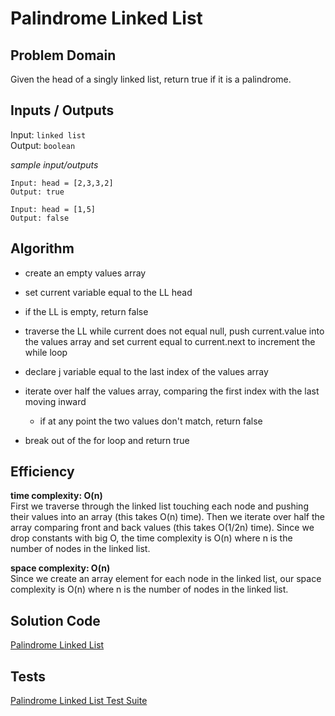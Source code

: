 # Palindrome Linked List

## Problem Domain
Given the head of a singly linked list, return true if it is a palindrome.

## Inputs / Outputs

Input: `linked list`  
Output: `boolean`

*sample input/outputs*

```
Input: head = [2,3,3,2]
Output: true

Input: head = [1,5]
Output: false

```

## Algorithm

- create an empty values array

- set current variable equal to the LL head

- if the LL is empty, return false

- traverse the LL while current does not equal null, push current.value into the values array and set current equal to current.next to increment the while loop

- declare j variable equal to the last index of the values array

- iterate over half the values array, comparing the first index with the last moving inward

  - if at any point the two values don't match, return false

- break out of the for loop and return true

## Efficiency

**time complexity: O(n)**  
First we traverse through the linked list touching each node and pushing their values into an array (this takes O(n) time). Then we iterate over half the array comparing front and back values (this takes O(1/2n) time). Since we drop constants with big O, the time complexity is O(n) where n is the number of nodes in the linked list.
 
**space complexity: O(n)**  
Since we create an array element for each node in the linked list, our space complexity is O(n) where n is the number of nodes in the linked list.

## Solution Code

[Palindrome Linked List](./index.js)


## Tests

[Palindrome Linked List Test Suite](./__tests__/palindromeLL.test.js)